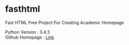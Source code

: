 # fasthtml
Fast HTML Free Project For Creating  Academic Homepage

Python Version : 3.4.3   
Github Homepage : [Link]("http://sepandhaghighi.github.io/fasthtml/page.html")

